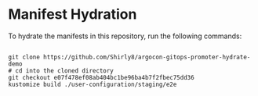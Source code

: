 
# Manifest Hydration

To hydrate the manifests in this repository, run the following commands:

```shell

git clone https://github.com/Shirly8/argocon-gitops-promoter-hydrate-demo
# cd into the cloned directory
git checkout e07f478ef08ab404bc1be96ba4b7f2fbec75dd36
kustomize build ./user-configuration/staging/e2e
```